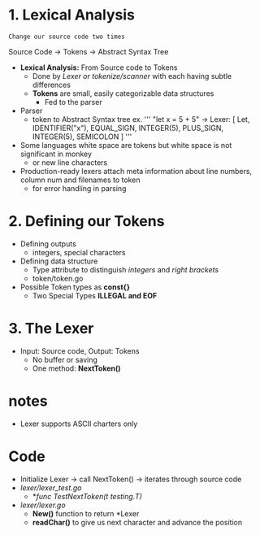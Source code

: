 # 1. Lexical Analysis
	Change our source code two times
Source Code -> Tokens -> Abstract Syntax Tree

- **Lexical Analysis:** From Source code to Tokens
	- Done by *Lexer or tokenize/scanner* with each having subtle differences
	- **Tokens** are small, easily categorizable data structures 
		- Fed to the parser 
- Parser
	- token to Abstract Syntax tree
ex. 
'''
"let x = 5 + 5" -> Lexer:
[
	Let, 
	IDENTIFIER("x"), 
	EQUAL_SIGN, INTEGER(5), 
	PLUS_SIGN, 
	INTEGER(5), 
	SEMICOLON
]
'''
- Some languages white space are tokens but white space is not significant in monkey
	- or new line characters
- Production-ready lexers attach meta information about line numbers, column num and filenames to token
	- for error handling in parsing
# 2. Defining our Tokens
- Defining outputs
	- integers, special characters
- Defining data structure
	- Type attribute to distinguish *integers* and *right brackets*
	- token/token.go
- Possible Token types as **const{}**
	- Two Special Types **ILLEGAL and EOF**
# 3. The Lexer
- Input: Source code, Output: Tokens
	- No buffer or saving
	- One method: **NextToken()**
# notes
- Lexer supports ASCII charters only  
# Code
- Initialize Lexer -> call NextToken() -> iterates through source code
- *lexer/lexer_test.go*
	- **func TestNextToken(t *testing.T)**
- *lexer/lexer.go*
	- **New()** function to return *Lexer
	- **readChar()** to give us next character and advance the position

